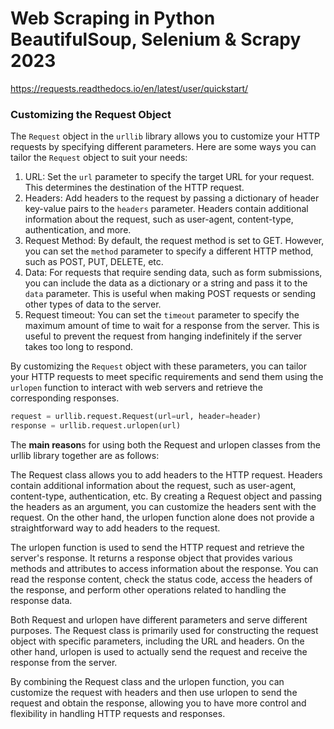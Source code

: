 # Web Scraping in Python BeautifulSoup, Selenium & Scrapy 2023



https://requests.readthedocs.io/en/latest/user/quickstart/



### Customizing the Request Object

The `Request` object in the `urllib` library allows you to customize your HTTP requests by specifying different parameters. Here are some ways you can tailor the `Request` object to suit your needs:

1. URL: Set the `url` parameter to specify the target URL for your request. This determines the destination of the HTTP request.
2. Headers: Add headers to the request by passing a dictionary of header key-value pairs to the `headers` parameter. Headers contain additional information about the request, such as user-agent, content-type, authentication, and more.
3. Request Method: By default, the request method is set to GET. However, you can set the `method` parameter to specify a different HTTP method, such as POST, PUT, DELETE, etc.
4. Data: For requests that require sending data, such as form submissions, you can include the data as a dictionary or a string and pass it to the `data` parameter. This is useful when making POST requests or sending other types of data to the server.
5. Request timeout: You can set the `timeout` parameter to specify the maximum amount of time to wait for a response from the server. This is useful to prevent the request from hanging indefinitely if the server takes too long to respond.

By customizing the `Request` object with these parameters, you can tailor your HTTP requests to meet specific requirements and send them using the `urlopen` function to interact with web servers and retrieve the corresponding responses.

```python
request = urllib.request.Request(url=url, header=header)
response = urllib.request.urlopen(url)
```


The **main reason**s for using both the Request and urlopen classes from the urllib library together are as follows:

The Request class allows you to add headers to the HTTP request. Headers contain additional information about the request, such as user-agent, content-type, authentication, etc. By creating a Request object and passing the headers as an argument, you can customize the headers sent with the request. On the other hand, the urlopen function alone does not provide a straightforward way to add headers to the request.

The urlopen function is used to send the HTTP request and retrieve the server's response. It returns a response object that provides various methods and attributes to access information about the response. You can read the response content, check the status code, access the headers of the response, and perform other operations related to handling the response data.

Both Request and urlopen have different parameters and serve different purposes. The Request class is primarily used for constructing the request object with specific parameters, including the URL and headers. On the other hand, urlopen is used to actually send the request and receive the response from the server.

By combining the Request class and the urlopen function, you can customize the request with headers and then use urlopen to send the request and obtain the response, allowing you to have more control and flexibility in handling HTTP requests and responses.



